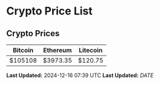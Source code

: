 # Crypto Price List

## Crypto Prices
| Bitcoin | Ethereum | Litecoin |
| ------- | -------- | -------- |
| $105108 | $3973.35 | $120.75 |
**Last Updated:** 2024-12-16 07:39 UTC
**Last Updated:** $DATE$
